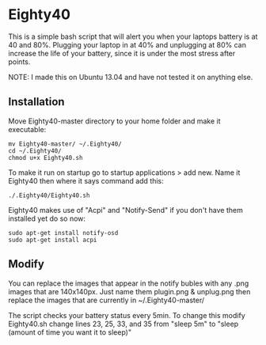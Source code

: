 # Eighty40

This is a simple bash script that will alert you when your laptops battery is 
at 40 and 80%.  Plugging your laptop in at 40% and unplugging at 80% can 
increase the life of your battery, since it is under the most stress after
points.

NOTE: I made this on Ubuntu 13.04 and have not tested it on anything else.

## Installation

Move Eighty40-master directory to your home folder and make it executable:

	mv Eighty40-master/ ~/.Eighty40/
	cd ~/.Eighty40/
	chmod u+x Eighty40.sh

To make it run on startup go to startup applications > add new. 
Name it Eighty40 then where it says command add this:

	./.Eighty40/Eighty40.sh	

Eighty40 makes use of "Acpi" and "Notify-Send" if you don't have them installed
yet do so now:

	sudo apt-get install notify-osd
	sudo apt-get install acpi

## Modify

You can replace the images that appear in the notify bubles with any .png images
that are 140x140px. Just name them plugin.png & unplug.png then replace the 
images that are currently in ~/.Eighty40-master/

The script checks your battery status every 5min. To change this modify 
Eighty40.sh change lines 23, 25, 33, and 35 from "sleep 5m" to "sleep (amount of
time you want it to sleep)"
